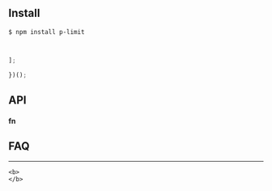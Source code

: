

## Install

```
$ npm install p-limit
```


```js


];

})();
```

## API








#### fn














## FAQ





---

	<b>
	</b>
</div>
